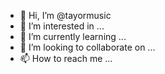- 👋 Hi, I’m @tayormusic
- 👀 I’m interested in ...
- 🌱 I’m currently learning ...
- 💞️ I’m looking to collaborate on ...
- 📫 How to reach me ...

<!---
tayormusic/tayormusic is a ✨ special ✨ repository because its `README.md` (this file) appears on your GitHub profile.
You can click the Preview link to take a look at your changes.
--->
